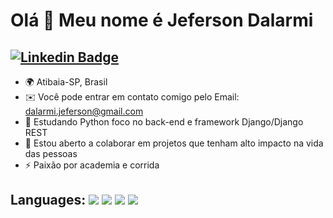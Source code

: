 Olá 👋 Meu nome é Jeferson Dalarmi 
==========================

[![Linkedin Badge](https://img.shields.io/badge/-LinkedIn-blue?style=flat-square&logo=Linkedin&logoColor=white&link=https://www.linkedin.com/in/jeferson-dalarmi-28bb2b229/)](https://www.linkedin.com/in/jeferson-dalarmi-28bb2b229/)
--------------------------


* 🌍 Atibaia-SP, Brasil
* ✉️  Você pode entrar em contato comigo pelo Email: dalarmi.jeferson@gmail.com
* 🧠  Estudando Python foco no back-end e framework Django/Django REST
* 🤝  Estou aberto a colaborar em projetos que tenham alto impacto na vida das pessoas
* ⚡  Paixão por academia e corrida 


## Languages: <img src="https://img.shields.io/badge/Python-FFD43B?style=for-the-badge&logo=python&logoColor=blue"/> <img src=https://cdn.icon-icons.com/icons2/2415/PNG/512/django_original_logo_icon_146559.png/> <img src = "https://img.shields.io/badge/CSS3-1572B6?style=for-the-badge&logo=css3&logoColor=white"/> <img src = "https://img.shields.io/badge/HTML5-E34F26?style=for-the-badge&logo=html5&logoColor=white"/>


